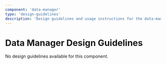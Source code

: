 ```yaml
---
component: 'data-manager'
type: 'design-guidelines'
description: 'Design guidelines and usage instructions for the data-manager component extracted from SKY UX documentation.'
---
```


# Data Manager Design Guidelines

No design guidelines available for this component.